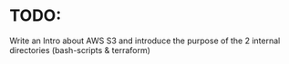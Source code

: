 # TODO:

Write an Intro about AWS S3 and introduce the purpose of the 2 internal directories (bash-scripts & terraform)